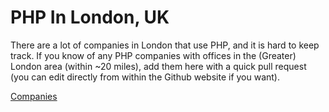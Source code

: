 # PHP In London, UK

There are a lot of companies in London that use PHP, and it is hard to keep 
track. If you know of any PHP companies with offices in the (Greater) London 
area (within ~20 miles), add them here with a quick pull request (you can 
edit directly from within the Github website if you want).

[Companies](companies.md)
